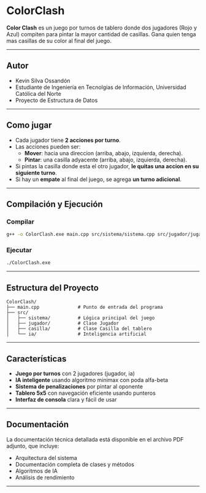 # ColorClash

**Color Clash** es un juego por turnos de tablero donde dos jugadores (Rojo y Azul) compiten para pintar la mayor cantidad de casillas. Gana quien tenga mas casillas de su color al final del juego. 

---

## Autor

- Kevin Silva Ossandón
- Estudiante de Ingeniería en Tecnolgías de Información, Universidad Católica del Norte  
- Proyecto de Estructura de Datos

---

## Como jugar

- Cada jugador tiene **2 acciones por turno**.
- Las acciones pueden ser:
  - **Mover**: hacia una direccion (arriba, abajo, izquierda, derecha).
  - **Pintar**: una casilla adyacente (arriba, abajo, izquierda, derecha).
- Si pintas la casilla donde esta el otro jugador, **le quitas una accion en su siguiente turno**.
- Si hay un **empate** al final del juego, se agrega **un turno adicional**.

---

## Compilación y Ejecución

### Compilar
```bash
g++ -o ColorClash.exe main.cpp src/sistema/sistema.cpp src/jugador/jugador.cpp src/casilla/casilla.cpp src/ia/ia.cpp -std=c++11
```

### Ejecutar
```bash
./ColorClash.exe
```

---

## Estructura del Proyecto

```
ColorClash/
├── main.cpp              # Punto de entrada del programa
├── src/
│   ├── sistema/          # Lógica principal del juego
│   ├── jugador/          # Clase Jugador
│   ├── casilla/          # Clase Casilla del tablero
│   └── ia/               # Inteligencia artificial
```

---

## Características

- **Juego por turnos** con 2 jugadores (jugador, ia)
- **IA inteligente** usando algoritmo minimax con poda alfa-beta
- **Sistema de penalizaciones** por pintar al oponente
- **Tablero 5x5** con navegación eficiente usando punteros
- **Interfaz de consola** clara y fácil de usar

---

## Documentación

La documentación técnica detallada está disponible en el archivo PDF adjunto, que incluye:
- Arquitectura del sistema
- Documentación completa de clases y métodos
- Algoritmos de IA
- Análisis de rendimiento

---